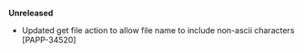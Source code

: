 **Unreleased**
* Updated get file action to allow file name to include non-ascii characters [PAPP-34520]